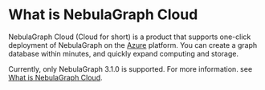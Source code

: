 # What is NebulaGraph Cloud

NebulaGraph Cloud (Cloud for short) is a product that supports one-click deployment of NebulaGraph on the [Azure](https://azure.microsoft.com/en-us/) platform. You can create a graph database within minutes, and quickly expand computing and storage.

Currently, only NebulaGraph 3.1.0 is supported. For more information. see [What is NebulaGraph Cloud](https://docs.nebula-graph.io/2.6.2/nebula-cloud/1.what-is-cloud/).